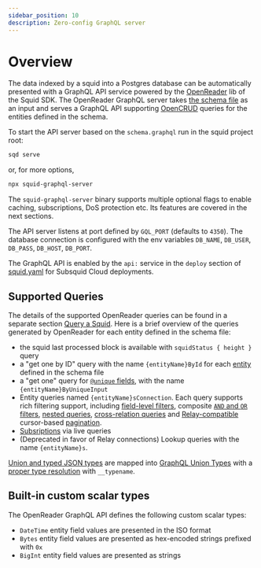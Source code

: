 ```yaml
---
sidebar_position: 10
description: Zero-config GraphQL server
---
```


# Overview

The data indexed by a squid into a Postgres database can be automatically presented with a GraphQL API service powered by the [OpenReader](https://github.com/subsquid/squid-sdk/tree/master/graphql/openreader) lib of the Squid SDK. The OpenReader GraphQL server takes [the schema file](/sdk/reference/schema-file) as an input and serves a GraphQL API supporting [OpenCRUD](https://www.opencrud.org/) queries for the entities defined in the schema.

To start the API server based on the `schema.graphql` run in the squid project root:
```bash
sqd serve
```
or, for more options,
```bash
npx squid-graphql-server
```
The `squid-graphql-server` binary supports multiple optional flags to enable caching, subscriptions, DoS protection etc. Its features are covered in the next sections.

The API server listens at port defined by `GQL_PORT` (defaults to `4350`). The database connection is configured with the env variables `DB_NAME`, `DB_USER`, `DB_PASS`, `DB_HOST`, `DB_PORT`.

The GraphQL API is enabled by the `api:` service in the `deploy` section of [squid.yaml](/cloud/reference/manifest) for Subsquid Cloud deployments.

## Supported Queries

The details of the supported OpenReader queries can be found in a separate section [Query a Squid](/sdk/reference/openreader). Here is a brief overview of the queries generated by OpenReader for each entity defined in the schema file:

- the squid last processed block is available with `squidStatus { height }` query 
- a "get one by ID" query with the name `{entityName}ById` for each [entity](/sdk/reference/schema-file/entities) defined in the schema file
- a "get one" query for [`@unique` fields](/sdk/reference/schema-file/indexes-and-constraints), with the name `{entityName}ByUniqueInput`
- Entity queries named `{entityName}sConnection`. Each query supports rich filtering support, including [field-level filters](/sdk/reference/openreader/queries), composite [`AND` and `OR` filters](/sdk/reference/openreader/and-or-filters), [nested queries](/sdk/reference/openreader/nested-field-queries), [cross-relation queries](/sdk/reference/openreader/cross-relation-field-queries) and [Relay-compatible](https://relay.dev/graphql/connections.htm) cursor-based [pagination](/sdk/reference/openreader/paginate-query-results).
- [Subsriptions](/sdk/resources/graphql-server/subscriptions) via live queries
- (Deprecated in favor of Relay connections) Lookup queries with the name `{entityName}s`. 

[Union and typed JSON types](/sdk/reference/schema-file/unions-and-typed-json) are mapped into [GraphQL Union Types](https://graphql.org/learn/schema/#union-types) with a [proper type resolution](/sdk/reference/openreader/resolve-union-types-interfaces) with `__typename`.

## Built-in custom scalar types

The OpenReader GraphQL API defines the following custom scalar types:

- `DateTime` entity field values are presented in the ISO format
- `Bytes` entity field values are presented as hex-encoded strings prefixed with `0x`
- `BigInt` entity field values are presented as strings
